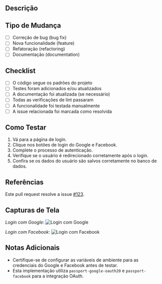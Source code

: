 ## Descrição

<!-- Descreva de forma sucinta o que este pull request faz. Explique o motivo da mudança e forneça o contexto necessário. -->

## Tipo de Mudança

- [ ] Correção de bug (bug fix)
- [ ] Nova funcionalidade (feature)
- [ ] Refatoração (refactoring)
- [ ] Documentação (documentation)

## Checklist

- [ ] O código segue os padrões do projeto
- [ ] Testes foram adicionados e/ou atualizados
- [ ] A documentação foi atualizada (se necessário)
- [ ] Todas as verificações de lint passaram
- [ ] A funcionalidade foi testada manualmente
- [ ] A issue relacionada foi marcada como resolvida

## Como Testar

<!-- Descreva os passos necessários para testar a funcionalidade/bug corrigido. -->

1. Vá para a página de login.
2. Clique nos botões de login do Google e Facebook.
3. Complete o processo de autenticação.
4. Verifique se o usuário é redirecionado corretamente após o login.
5. Confira se os dados do usuário são salvos corretamente no banco de dados.

## Referências

<!-- Adicione links para issues relacionadas e outras referências relevantes. -->

Este pull request resolve a issue [#123](https://github.com/seu-repositorio/issues/123).

## Capturas de Tela

<!-- Se aplicável, adicione capturas de tela para demonstrar as mudanças visuais. -->

*Login com Google*:
![Login com Google](https://via.placeholder.com/300)

*Login com Facebook*:
![Login com Facebook](https://via.placeholder.com/300)

## Notas Adicionais

<!-- Adicione qualquer outra informação relevante que não se encaixe nas categorias acima. -->

- Certifique-se de configurar as variáveis de ambiente para as credenciais do Google e Facebook antes de testar.
- Esta implementação utiliza `passport-google-oauth20` e `passport-facebook` para a integração OAuth.
